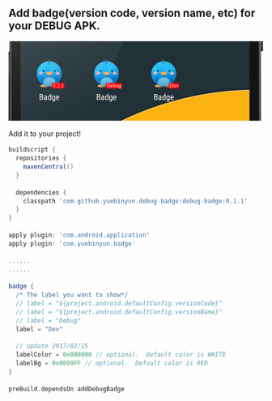 ## Add badge(version code, version name, etc) for your **DEBUG APK**.

![screenshot](attr/badge.png)

Add it to your project!

```gradle
buildscript {
  repositories {
    mavenCentral()
  }

  dependencies {
    classpath 'com.github.yuebinyun.debug-badge:debug-badge:0.1.1'
  }
}

apply plugin: 'com.android.application'
apply plugin: 'com.yuebinyun.badge'

......
......

badge {
  /* The label you want to show*/
  // label = "${project.android.defaultConfig.versionCode}"
  // label = "${project.android.defaultConfig.versionName}"
  // label = "Debug"
  label = "Dev"

  // update 2017/02/15
  labelColor = 0x000000 // optional.  Default color is WHITE
  labelBg = 0x0099FF // optional.  Defualt color is RED
}

preBuild.dependsOn addDebugBadge
```